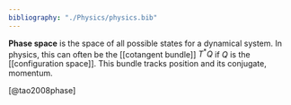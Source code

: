 ```yaml
---
bibliography: "./Physics/physics.bib"
---
```


**Phase space** is the space of all possible states for a dynamical system. In physics, this can often be the [[cotangent bundle]] $T^*Q$ if $Q$ is the [[configuration space]]. This bundle tracks position and its conjugate, momentum.

[@tao2008phase]